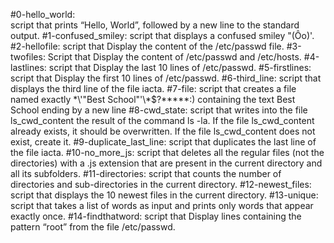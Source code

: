 #0-hello_world:  
	script that prints “Hello, World”, followed by a new line to the standard output.
#1-confused_smiley:
	script that displays a confused smiley "(Ôo)'.
#2-hellofile:
	script that Display the content of the /etc/passwd file.
#3-twofiles:
	Script that Display the content of /etc/passwd and /etc/hosts.
#4-lastlines:
	script that Display the last 10 lines of /etc/passwd.
#5-firstlines:
	script that Display the first 10 lines of /etc/passwd.
#6-third_line:
	script that displays the third line of the file iacta.
#7-file:
	script that creates a file named exactly \*\\'"Best School"\'\\*$\?\*\*\*\*\*:) containing the text Best School ending by a new line
#8-cwd_state:
	script that writes into the file ls_cwd_content the result of the command ls -la. If the file ls_cwd_content already exists, it should be overwritten. If the file ls_cwd_content does not exist, create it.
#9-duplicate_last_line:
	script that duplicates the last line of the file iacta.
#10-no_more_js:
	script that deletes all the regular files (not the directories) with a .js extension that are present in the current directory and all its subfolders.
#11-directories:
	script that counts the number of directories and sub-directories in the current directory.
#12-newest_files:
	script that displays the 10 newest files in the current directory.
#13-unique:
	script that takes a list of words as input and prints only words that appear exactly once.
#14-findthatword:
	script that Display lines containing the pattern “root” from the file /etc/passwd.
